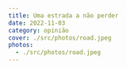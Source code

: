 ```yaml
---
title: Uma estrada a não perder
date: 2022-11-03
category: opinião
cover: ./src/photos/road.jpeg
photos:
  - ./src/photos/road.jpeg
---
```

